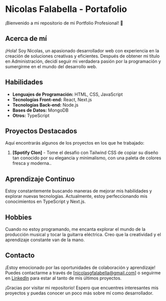 # Nicolas Falabella - Portafolio

¡Bienvenido a mi repositorio de mi Portfolio Profesional! 👋

## Acerca de mí

¡Hola! Soy Nicolas, un apasionado desarrollador web con experiencia en la creación de soluciones creativas y eficientes. Después de obtener mi título en Administración, decidí seguir mi verdadera pasión por la programación y sumergirme en el mundo del desarrollo web.

## Habilidades

- **Lenguajes de Programación:** HTML, CSS, JavaScript  
- **Tecnologías Front-end:** React, Next.js
- **Tecnologías Back-end:** Node.js
- **Bases de Datos:** MongoDB
- **Otros:** TypeScript

## Proyectos Destacados

Aquí encontrarás algunos de los proyectos en los que he trabajado:

1. **[Spotify Clon]** - Tome el desafio con Tailwind CSS de copiar su diseño tan conocido por su elegancia y minimalismo, con una paleta de colores fresca y moderna..

## Aprendizaje Continuo

Estoy constantemente buscando maneras de mejorar mis habilidades y explorar nuevas tecnologías. Actualmente, estoy perfeccionando mis conocimientos en TypeScript y Next.js.

## Hobbies

Cuando no estoy programando, me encanta explorar el mundo de la producción musical y tocar la guitarra eléctrica. Creo que la creatividad y el aprendizaje constante van de la mano.

## Contacto

¡Estoy emocionado por las oportunidades de colaboración y aprendizaje! Puedes contactarme a través de [nicolasgfalabella@gmail.com] o seguirme en [LinkedIn](https://www.linkedin.com/in/nicolas-falabella-02ab47251/) para estar al tanto de mis últimos proyectos.

¡Gracias por visitar mi repositorio! Espero que encuentres interesantes mis proyectos y puedas conocer un poco más sobre mí como desarrollador.

